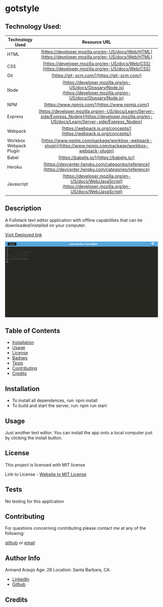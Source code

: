 # gotstyle


## Technology Used:

| Technology Used | Resource URL | 
| ------------- |:-------------:| 
| HTML | [https://developer.mozilla.org/en-US/docs/Web/HTML](https://developer.mozilla.org/en-US/docs/Web/HTML) | 
| CSS | [https://developer.mozilla.org/en-US/docs/Web/CSS](https://developer.mozilla.org/en-US/docs/Web/CSS) | 
| Git | [https://git-scm.com/](https://git-scm.com/) | 
| Node |[https://developer.mozilla.org/en-US/docs/Glossary/Node.js](https://developer.mozilla.org/en-US/docs/Glossary/Node.js) |
| NPM | [https://www.npmjs.com/](https://www.npmjs.com/) |
| Express | [https://developer.mozilla.org/en-US/docs/Learn/Server-side/Express_Nodejs](https://developer.mozilla.org/en-US/docs/Learn/Server-side/Express_Nodejs) |
| Webpack | [https://webpack.js.org/concepts/](https://webpack.js.org/concepts/) |
| Workbox Webpack Plugin | [https://www.npmjs.com/package/workbox-webpack-plugin](https://www.npmjs.com/package/workbox-webpack-plugin)| 
| Babel | [https://babeljs.io/](https://babeljs.io/) |
| Heroku | [https://devcenter.heroku.com/categories/reference](https://devcenter.heroku.com/categories/reference) |
| Javascript | [https://developer.mozilla.org/en-US/docs/Web/JavaScript](https://developer.mozilla.org/en-US/docs/Web/JavaScript) |




 ## Description

A Fullstack text editor application with offline capabilities that can be downloaded/installed on your computer. 

[Visit Deployed link](https://gotstyle-6798d38fdfed.herokuapp.com/)

![gotstyle](./Screenshot.png)


 ## Table of Contents
  
   * [Installation](#installation)
   * [Usage](#usage)
   * [License](#license)
   * [Badges](#badges)
   * [Tests](#tests)
   * [Contributing](#contributing)
   * [Credits](#credits)

## Installation

* To install all dependences, run: npm install
* To build and start the server, run: npm run start

## Usage

Just another text editor.  You can install the app onto a local computer just by clicking the install button.

## License

 This project is licensed with MIT license

 Link to License - [Website to MIT License]((https://opensource.org/license/mit))

 ## Tests
 
 No testing for this application

 ## Contributing

 For questions concerning contributing please contact me at any of the following:

 [github](https://github.com/Armand57araujo) or [email](mailto:armand_araujo@yahoo.com)


## Author Info
Armand Araujo
Age: 28
Location: Santa Barbara, CA

 
* [LinkedIn](https://www.linkedin.com/in/armand-araujo-a82ba2291/) 
* [Github](https://github.com/Armand57araujo) 


## Credits 